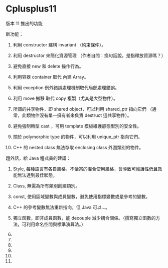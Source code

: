 # Cplusplus11
版本 11 推出的功能

新功能：

1. 利用 constructor 建構 invariant （約束條件）。

2. 利用 destructor 來簡化資源管理 （作者自問：換句話說，是指釋放資源嗎？）

3. 避免直接 new 和 delete 操作行為。

4. 利用容器 container 取代 內建 Array。

5. 利用 exception 例外錯誤處理機制取代局部處理錯誤。

6. 利用 move 搬移 取代 copy 複製（尤其是大型物件）。 

7. 所謂的共享物件，即 shared object，可以利用 shared_ptr 指向它們 （通常，此類物件沒有單一擁有者來負責 destruct 這共享物件）。

8. 避免強制轉型 cast ，可用 template 模板維護靜態型別的安全性。

9. 關於 polymorphic type 的物件，可以利用 unique_ptr 指向它們。

10. C++ 的 nested class 無法存取 enclosing class 外圍類別的物件。

題外話，給 Java 程式員的建議：

1) Style, 每種語言有各自風格，不恰當的混合使用風格，會導致可維護性低且效能無法達到最佳狀態。

2) Class, 無需為所有類別創建類別。

3) const, 使用區域變數與成員變數，避免使用指標變數或是參考的變數。

4) C++ 的參考變數無法重新指向，但 Java 可以...。

5) 獨立函數，即非成員函數，能 decouple 減少耦合關係。（撰寫獨立函數的方法，可利用命名空間與標準演算法。）

6)

7)

8)

9)

10)

11)
